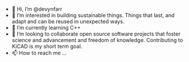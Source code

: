 - 👋 Hi, I’m @devynfarr
- 👀 I’m interested in building sustainable things.  Things that last, and adapt and can be reused in unexpected ways.
- 🌱 I’m currently learning C++
- 💞️ I’m looking to collaborate open source software projects that foster science and advancement and freedom of knowledge.  Contributing to KiCAD is my short term goal.
- 📫 How to reach me ...

<!---
devynfarr/devynfarr is a ✨ special ✨ repository because its `README.md` (this file) appears on your GitHub profile.
You can click the Preview link to take a look at your changes.
--->
